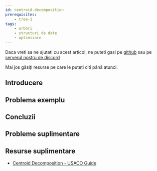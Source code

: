```yaml
---
id: centroid-decomposition
prerequisites:
    - tree-1
tags:
    - arbori
    - structuri de date
    - optimizare
---
```


Daca vreti sa ne ajutati cu acest articol, ne puteti gasi pe
[github](https://github.com/roalgo-discord/arhiva-educationala) sau pe
[serverul nostru de discord](https://discord.gg/vdDRSmg3fC)

Mai jos găsiți resurse pe care le puteți citi până atunci.

## Introducere

## Problema exemplu

## Concluzii

## Probleme suplimentare

## Resurse suplimentare

- [Centroid Decomposition - USACO Guide](https://usaco.guide/plat/centroid?lang=cpp)